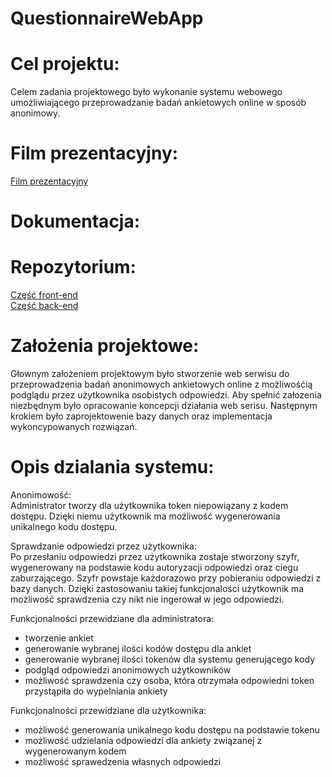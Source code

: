 # QuestionnaireWebApp

# Cel projektu:

Celem  zadania  projektowego  było  wykonanie  systemu  webowego  umożliwiającego przeprowadzanie badań ankietowych online w sposób anonimowy. 


# Film prezentacyjny:

[Film prezentacyjny](https://www.youtube.com/watch?v=kQL19cP0gNQ&feature=youtu.be)


# Dokumentacja:

# Repozytorium:

[Część front-end](https://github.com/Kemot176/projektinz) <br>
[Część back-end](https://github.com/snodom/questionnaire-app)


# Założenia projektowe:

Głownym założeniem projektowym było stworzenie web serwisu do przeprowadzenia badań anonimowych ankietowych online z możliwośćią podglądu przez użytkownika osobistych odpowiedzi. Aby spełnić załozenia niezbędnym było opracowanie koncepcji działania web serisu. Następnym krokiem było zaprojektowenie bazy danych oraz implementacja wykoncypowanych rozwiązań.  

# Opis dzialania systemu:

Anonimowość: <br> Administrator tworzy dla użytkownika token niepowiązany z kodem dostępu. Dzięki niemu użytkownik ma możliwość wygenerowania unikalnego kodu dostępu. 

Sprawdzanie odpowiedzi przez użytkownika: <br> Po przesłaniu odpowiedzi przez użytkownika zostaje stworzony szyfr, wygenerowany na podstawie kodu autoryzacji odpowiedzi oraz ciegu zaburzającego. Szyfr powstaje każdorazowo przy pobieraniu odpowiedzi z bazy danych. Dzięki zastosowaniu takiej funkcjonalości użytkownik ma możliwość sprawdzenia czy nikt nie ingerował w jego odpowiedzi. 


Funkcjonalności przewidziane dla administratora: <br>

- tworzenie ankiet <br>
- generowanie wybranej ilości kodów dostępu dla ankiet <br>
- generowanie wybranej ilości tokenów dla systemu generującego kody <br>
- podgląd odpowiedzi anonimowych użytkowników <br>
- możliwość sprawdzenia czy osoba, która otrzymała odpowiedni token przystąpiła do wypelniania ankiety  <br>

Funkcjonalności przewidziane dla użytkownika: <br>

- możliwość generowania unikalnego kodu dostępu na podstawie tokenu 
- możliwość udzielania odpowiedzi dla ankiety związanej z wygenerowanym kodem 
- możliwość sprawedzenia własnych odpowiedzi 





